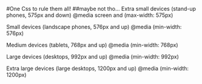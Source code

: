 #One Css to rule them all!
##maybe not tho...
Extra small devices (stand-up phones, 575px and down)
@media screen and (max-width: 575px)

Small devices (landscape phones, 576px and up)
@media (min-width: 576px)

Medium devices (tablets, 768px and up)
@media (min-width: 768px)

Large devices (desktops, 992px and up)
@media (min-width: 992px)

Extra large devices (large desktops, 1200px and up)
@media (min-width: 1200px)
